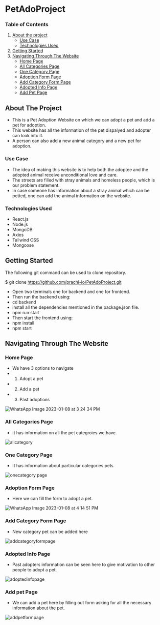 # PetAdoProject

### Table of Contents  
1. [About the project](#about-the-project)  
   - [Use Case](#use-case) 
   - [Technologies Used](#technologies-used)
2. [Getting Started](#getting-started)
3. [Navigating Through The Website](#navigating-through-the-website)
   - [Home Page](#home-page)
   - [All Categories Page](#all-categories-page)
   - [One Category Page](#one-category-page)
   - [Adoption Form Page](#adoption-form-page)
   - [Add Category Form Page](#add-category-form-page)
   - [Adopted Info Page](#adopted-info-page)
   - [Add Pet Page](#add-pet-page)
   
   
## About The Project
* This is a Pet Adoption Website on which we can adopt a pet and add a pet for adoption.
* This website has all the information of the pet dispalyed and adopter can look into it.
* A person can also add a new animal category and a new pet for adoption.

### Use Case
* The idea of making this website is to help both the adoptee and the adopted animal receive unconditional love and care.
* The streets are filled with stray animals and homeless people, which is our problem statement.
* In case someone has information about a stray animal which can be petted, one can add the animal information on the website.

### Technologies Used
* React.js
* Node.js
* MongoDB
* Axios
* Tailwind CSS
* Mongoose

## Getting Started

The following git command can be used to clone repository.

$ git clone https://github.com/prachi-io/PetAdoProject.git

* Open two terminals one for backend and one for frontend.
* Then run the backend using:
* cd backend
* install all the dependencies mentioned in the package.json file.
* npm run start
* Then start the frontend using:
* npm install
* npm start

## Navigating Through The Website

### Home Page

* We have 3 options to navigate 
* 1. Adopt a pet
* 2. Add a pet
* 3. Past adoptions

![WhatsApp Image 2023-01-08 at 3 24 34 PM](https://user-images.githubusercontent.com/77448543/211191507-aa7fdb34-5126-4c46-af81-7bd95d1e22f2.jpeg)

### All Categories Page

* It has information on all the pet categroies we have.

![allcategory](https://user-images.githubusercontent.com/77448543/211191725-799c8772-186f-4a54-8b06-fa57f6a08427.jpeg)

### One Category Page

* It has information about particular categories pets.

![onecategory page](https://user-images.githubusercontent.com/77448543/211191724-248eca3d-5b6b-4da6-9070-fdd3551f2bad.jpeg)

### Adoption Form Page

* Here we can fill the form to adopt a pet.

![WhatsApp Image 2023-01-08 at 4 14 51 PM](https://user-images.githubusercontent.com/77448543/211191907-7313100a-3764-4fe0-850e-4dde4ddc1715.jpeg)

### Add Category Form Page

* New category pet can be added here

![addcategoryformpage](https://user-images.githubusercontent.com/77448543/211191720-088fdf57-6050-4fc9-b209-38f32f8ecf58.jpeg)

### Adopted Info Page

* Past adopters information can be seen here to give motivation to other people to adopt a pet.

![adoptedinfopage](https://user-images.githubusercontent.com/77448543/211191723-c9c1cf2c-1c34-4d13-84dd-e1f84911d4a4.jpeg)

### Add pet Page

* We can add a pet here by filling out form asking for all the necessary information about the pet.

![addpetformpage](https://user-images.githubusercontent.com/77448543/211191722-dd46e1bf-8b59-4f61-b769-8a16cfadfca8.jpeg)


